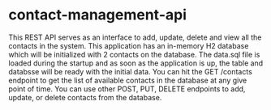 # contact-management-api
This REST API serves as an interface to add, update, delete and view all the contacts in the system. This application has an in-memory H2 database which will be initialized with 2 contacts on the database. The data.sql file is loaded during the startup and as soon as the application is up, the table and databsse will be ready with the initial data. You can hit the GET /contacts endpoint to get the list of available contacts in the database at any give point of time. You can use other POST, PUT, DELETE endpoints to add, update, or delete contacts from the database.
